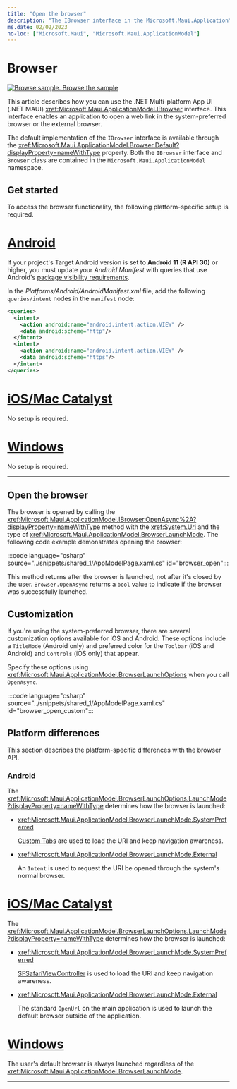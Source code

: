 ```yaml
---
title: "Open the browser"
description: "The IBrowser interface in the Microsoft.Maui.ApplicationModel namespace enables an application to open a web link in the optimized system preferred browser or the external browser."
ms.date: 02/02/2023
no-loc: ["Microsoft.Maui", "Microsoft.Maui.ApplicationModel"]
---
```


# Browser

[![Browse sample.](~/media/code-sample.png) Browse the sample](/samples/dotnet/maui-samples/platformintegration-essentials)

This article describes how you can use the .NET Multi-platform App UI (.NET MAUI) <xref:Microsoft.Maui.ApplicationModel.IBrowser> interface. This interface enables an application to open a web link in the system-preferred browser or the external browser.

The default implementation of the `IBrowser` interface is available through the <xref:Microsoft.Maui.ApplicationModel.Browser.Default?displayProperty=nameWithType> property. Both the `IBrowser` interface and `Browser` class are contained in the `Microsoft.Maui.ApplicationModel` namespace.

## Get started

To access the browser functionality, the following platform-specific setup is required.

<!-- markdownlint-disable MD025 -->
# [Android](#tab/android)

If your project's Target Android version is set to **Android 11 (R API 30)** or higher, you must update your _Android Manifest_ with queries that use Android's [package visibility requirements](https://developer.android.com/preview/privacy/package-visibility).

In the _Platforms/Android/AndroidManifest.xml_ file, add the following `queries/intent` nodes in the `manifest` node:

```xml
<queries>
  <intent>
    <action android:name="android.intent.action.VIEW" />
    <data android:scheme="http"/>
  </intent>
  <intent>
    <action android:name="android.intent.action.VIEW" />
    <data android:scheme="https"/>
  </intent>
</queries>
```

# [iOS/Mac Catalyst](#tab/macios)

No setup is required.

# [Windows](#tab/windows)

No setup is required.

-----
<!-- markdownlint-enable MD025 -->

## Open the browser

The browser is opened by calling the <xref:Microsoft.Maui.ApplicationModel.IBrowser.OpenAsync%2A?displayProperty=nameWithType> method with the <xref:System.Uri> and the type of <xref:Microsoft.Maui.ApplicationModel.BrowserLaunchMode>. The following code example demonstrates opening the browser:

:::code language="csharp" source="../snippets/shared_1/AppModelPage.xaml.cs" id="browser_open":::

This method returns after the browser is launched, not after it's closed by the user. `Browser.OpenAsync` returns a `bool` value to indicate if the browser was successfully launched.

## Customization

If you're using the system-preferred browser, there are several customization options available for iOS and Android. These options include a `TitleMode` (Android only) and preferred color for the `Toolbar` (iOS and Android) and `Controls` (iOS only) that appear.

Specify these options using <xref:Microsoft.Maui.ApplicationModel.BrowserLaunchOptions> when you call `OpenAsync`.

:::code language="csharp" source="../snippets/shared_1/AppModelPage.xaml.cs" id="browser_open_custom":::

## Platform differences

This section describes the platform-specific differences with the browser API.

<!-- markdownlint-disable MD025 -->
<!-- markdownlint-disable MD024 -->
### [Android](#tab/android)

The <xref:Microsoft.Maui.ApplicationModel.BrowserLaunchOptions.LaunchMode?displayProperty=nameWithType> determines how the browser is launched:

- <xref:Microsoft.Maui.ApplicationModel.BrowserLaunchMode.SystemPreferred>

  [Custom Tabs](https://developer.chrome.com/multidevice/android/customtabs) are used to load the URI and keep navigation awareness.

- <xref:Microsoft.Maui.ApplicationModel.BrowserLaunchMode.External>

  An `Intent` is used to request the URI be opened through the system's normal browser.

# [iOS/Mac Catalyst](#tab/macios)

The <xref:Microsoft.Maui.ApplicationModel.BrowserLaunchOptions.LaunchMode?displayProperty=nameWithType> determines how the browser is launched:

- <xref:Microsoft.Maui.ApplicationModel.BrowserLaunchMode.SystemPreferred>

  [SFSafariViewController](xref:SafariServices.SFSafariViewController) is used to load the URI and keep navigation awareness.

- <xref:Microsoft.Maui.ApplicationModel.BrowserLaunchMode.External>

  The standard `OpenUrl` on the main application is used to launch the default browser outside of the application.

# [Windows](#tab/windows)

The user's default browser is always launched regardless of the <xref:Microsoft.Maui.ApplicationModel.BrowserLaunchMode>.

-----
<!-- markdownlint-enable MD024 -->
<!-- markdownlint-enable MD025 -->
